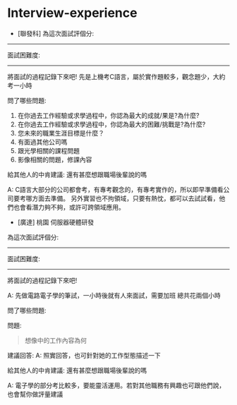 # Interview-experience

*   [聯發科]
為這次面試評個分:
***
面試困難度:
*****
將面試的過程記錄下來吧!
先是上機考C語言，屬於實作題較多，觀念題少，大約考一小時

問了哪些問題:
1. 在你過去工作經驗或求學過程中，你認為最大的成就/果是?為什麼?
2. 在你過去工作經驗或求學過程中，你認為最大的困難/挑戰是?為什麼?
3. 您未來的職業生涯目標是什麼？
4. 有面過其他公司嗎
5. 跟光學相關的課程問題
6. 影像相關的問題，修課內容


給其他人的中肯建議: 
還有甚麼想跟職場後輩說的嗎

A: C語言大部分的公司都會考，有專考觀念的，有專考實作的，所以即早準備看公司要考哪方面去準備。
另外實習也不拘領域，只要有熱忱，都可以去試試看，他們也會看潛力夠不夠，或許可跨領域應用。




*   [廣達]   桃園 伺服器硬體研發

為這次面試評個分:
***
面試困難度:
****


將面試的過程記錄下來吧!

A: 先做電路電子學的筆試，一小時後就有人來面試，需要加班 總共花兩個小時

問了哪些問題:

問題:  
>想像中的工作內容為何

建議回答:
A: 照實回答，也可針對她的工作型態描述一下

給其他人的中肯建議: 
還有甚麼想跟職場後輩說的嗎

A: 電子學的部分考比較多，要能靈活運用。若對其他職務有興趣也可跟他們說，也會幫你做評量建議


